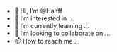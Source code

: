 - 👋 Hi, I’m @Halfff
- 👀 I’m interested in ...
- 🌱 I’m currently learning ...
- 💞️ I’m looking to collaborate on ...
- 📫 How to reach me ...

<!---
Halfff/Halfff is a ✨ special ✨ repository because its `README.md` (this file) appears on your GitHub profile.
You can click the Preview link to take a look at your changes.
--->
